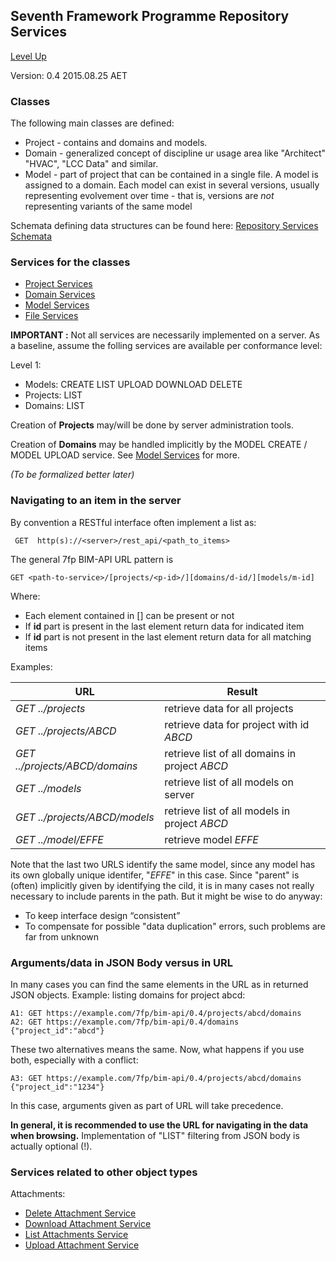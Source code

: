 ## Seventh Framework Programme Repository Services ##

[Level Up](../README.md)

Version: 0.4 2015.08.25 AET

### Classes 

The following main classes are defined:

* Project - contains and domains and models.
* Domain - generalized concept of discipline ur usage area like "Architect" "HVAC", "LCC Data" and similar. 
* Model - part of project that can be contained in a single file. A model is assigned to a domain. Each model can exist in several versions, usually representing evolvement over time - that is, versions are *not* representing variants of the same model

Schemata defining data structures can be found here: [Repository Services Schemata](a_schemata/README.md)

### Services for the classes 

* [Project Services](./project_service.md)
* [Domain Services](./domain_service.md)
* [Model Services](./model_service.md)
* [File Services](./file_service.md)


**IMPORTANT :**
Not all services are necessarily implemented on a server. As a baseline, assume the folling services are available per conformance level:

Level 1:

* Models: CREATE LIST UPLOAD DOWNLOAD DELETE
* Projects: LIST
* Domains: LIST

Creation of  **Projects** may/will be done by server administration tools.

Creation of  **Domains** may be handled implicitly by the MODEL CREATE / MODEL UPLOAD service. See [Model Services](./model_service.md) for more.

*(To be formalized better later)*

### Navigating to an item in the server

By convention a RESTful interface often implement a list as:

```
 GET  http(s)://<server>/rest_api/<path_to_items>
```

The general 7fp BIM-API URL pattern is
```
GET <path-to-service>/[projects/<p-id>/][domains/d-id/][models/m-id]
```

Where:

* Each element contained in [] can be present or not
* If **id** part is present in the last element return data for indicated item
* If **id** part is not present in the last element return data for all matching items

Examples:

URL | Result |
--|--|
*GET ../projects* | retrieve data for all projects 
*GET ../projects/ABCD* | retrieve data for project with id *ABCD*
*GET ../projects/ABCD/domains* | retrieve list of all domains in project *ABCD*
*GET ../models*| retrieve list of all models on server
*GET ../projects/ABCD/models* | retrieve list of all models in project *ABCD*
*GET ../model/EFFE* | retrieve model *EFFE* 

Note that the last two URLS identify the same model, since any model has its own globally unique identifer, "*EFFE*" in this case. Since "parent" is (often) implicitly given by identifying the cild, it is in many cases not really necessary to include parents in the path. But it might be wise to  do anyway:

* To keep interface design “consistent”
* To compensate for possible "data duplication" errors, such problems are far from unknown


### Arguments/data in JSON Body versus in URL

In many cases you can find the same elements in the URL as in returned JSON objects. Example: listing domains for project abcd:

```
A1: GET https://example.com/7fp/bim-api/0.4/projects/abcd/domains
A2: GET https://example.com/7fp/bim-api/0.4/domains  {"project_id":"abcd"}
```

These two alternatives means the same. Now, what happens if you use both, especially with a conflict:

```
A3: GET https://example.com/7fp/bim-api/0.4/projects/abcd/domains {"project_id":"1234"}
```
In this case, arguments given as part of URL will take precedence.

**In general, it is recommended to use the URL for navigating in the data when browsing.** Implementation of "LIST" filtering from JSON body is actually optional (!).


### Services related to other object types


Attachments:

* [Delete Attachment Service](delete_attachment_service.md)
* [Download Attachment Service](download_attachment_service.md)
* [List Attachments Service](list_attachment_service.md)
* [Upload Attachment Service](upload_attachment_service.md)





